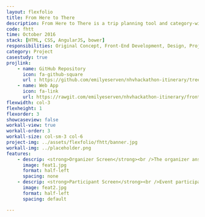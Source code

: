 ```yaml
---
layout: flexfolio
title: From Here to There
description: From Here to There is a trip planning tool and category-winning web app built during the 2016 New Haven Hackathon. It that allows users to easily plan and coordinate group activities (as long as the travel origin and destinations are train stations).
code: fhtt
time: October 2016
stack: [HTML, CSS, AngularJS, bower]
responsibilities: Original Concept, Front-End Development, Design, Project Management
category: Project
casestudy: true
projlink:
    - name: GitHub Repository
      icon: fa-github-square
      url : https://github.com/emilyeserven/nhvhackathon-itinerary/tree/frontend
    - name: Web App
      icon: fa-link
      url: https://rawgit.com/emilyeserven/nhvhackathon-itinerary/frontend/index.html
flexwidth: col-3
flexheight: 1
flexorder: 3
showcaseview: false
workall-view: true
workall-order: 3
workall-size: col-sm-3 col-6
project-img: ../assets/flexfolio/fhtt/banner.jpg
workall-img: ../placeholder.png
features:
    - descrip: <strong>Organizer Screen</strong><br />The organizer answers three questions about the event they're planning. These answers generate a URL that can be passed to any participant.
      image: feat1.jpg
      format: half-left
      spacing: none
    - descrip: <strong>Participant Screen</strong><br />Event participants get the link to a customized screen from the organizer. All they need to do is specify what train station they're coming from, and they'll get a short list of the best trains they can use to get to the event on time.
      image: feat2.jpg
      format: half-left
      spacing: default

---
```

